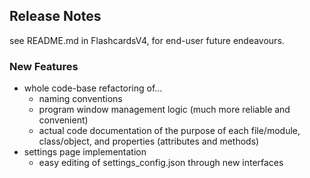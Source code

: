 ## Release Notes

see README.md in FlashcardsV4, for end-user future endeavours.

### New Features
- whole code-base refactoring of...
  - naming conventions
  - program window management logic (much more reliable and convenient)
  - actual code documentation of the purpose of each file/module, class/object, and properties (attributes and methods)
- settings page implementation
  - easy editing of settings_config.json through new interfaces
